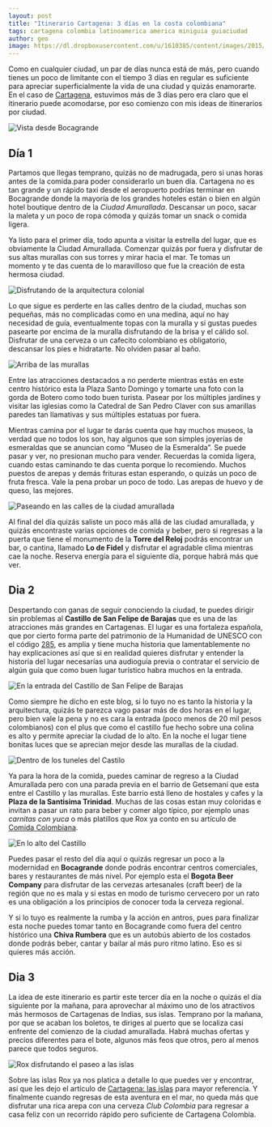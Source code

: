```yaml
---
layout: post
title: "Itinerario Cartagena: 3 días en la costa colombiana"
tags: cartagena colombia latinoamerica america miniguia guiaciudad
author: geo
image: https://dl.dropboxusercontent.com/u/1610385/content/images/2015/08/2014-05-21%2009.23.46.jpg
---
```


Como en cualquier ciudad, un par de días nunca está de más, pero cuando tienes un poco de limitante con el tiempo 3 días en regular es suficiente para apreciar superficialmente la vida de una ciudad y quizás enamorarte. En el caso de [Cartagena](/tag/cartagena), estuvimos más de 3 días pero era claro que el itinerario puede acomodarse, por eso comienzo con mis ideas de itinerarios por ciudad.

![Vista desde Bocagrande](https://dl.dropboxusercontent.com/u/1610385/content/images/2015/08/2014-05-24%2009.59.45.jpg)

## Día 1

Partamos que llegas temprano, quizás no de madrugada, pero si unas horas antes de la comida.para poder considerarlo un buen día. Cartagena no es tan grande y un rápido taxi desde el aeropuerto podrías terminar en Bocagrande donde la mayoría de los grandes hoteles están o bien en algún hotel boutique dentro de la *Ciudad Amurallada*. Descansar un poco, sacar la maleta y un poco de ropa cómoda y quizás tomar un snack o comida ligera.

Ya listo para el primer día, todo apunta a visitar la estrella del lugar, que es obviamente la Ciudad Amurallada. Comenzar quizás por fuera y disfrutar de sus altas murallas con sus torres y mirar hacia el mar. Te tomas un momento y te das cuenta de lo maravilloso que fue la creación de esta hermosa ciudad.

![Disfrutando de la arquitectura colonial](https://dl.dropboxusercontent.com/u/1610385/content/images/2015/08/2014-05-21%2017.59.41.jpg)

Lo que sigue es perderte en las calles dentro de la ciudad, muchas son pequeñas, más no complicadas como en una medina, aquí no hay necesidad de guía, eventualmente topas con la muralla y si gustas puedes pasearte por encima de la muralla disfrutando de la brisa y el cálido sol. Disfrutar de una cerveza o un cafecito colombiano es obligatorio, descansar los pies e hidratarte. No olviden pasar al baño.

![Arriba de las murallas](https://dl.dropboxusercontent.com/u/1610385/content/images/2015/08/2014-05-21%2018.17.47.jpg)

Entre las atracciones destacados a no perderte mientras estás en este centro histórico esta la Plaza Santo Domingo y tomarte una foto con la gorda de Botero como todo buen turista. Pasear por los múltiples jardínes y visitar las iglesias como la Catedral de San Pedro Claver con sus amarillas paredes tan llamativas y sus múltiples estatuas por fuera.

Mientras camina por el lugar te darás cuenta que hay muchos museos, la verdad que no todos los son, hay algunos que son simples joyerías de esmeraldas que se anuncian como “Museo de la Esmeralda”. Se puede pasar y ver, no presionan mucho para vender. Recuerdas la comida ligera, cuando estas caminando te das cuenta porque lo recomiendo. Muchos puestos de arepas y demás frituras estan esperando, o quizás un poco de fruta fresca. Vale la pena probar un poco de todo. Las arepas de huevo y de queso, las mejores.

![Paseando en las calles de la ciudad amurallada](https://dl.dropboxusercontent.com/u/1610385/content/images/2015/08/2014-05-20%2017.41.06.jpg)

Al final del día quizás saliste un poco más allá de las ciudad amurallada, y quizás encontraste varias opciones de comida y beber, pero si regresas a la puerta que tiene el monumento de la **Torre del Reloj** podrás encontrar un bar, o cantina, llamado **Lo de Fidel** y disfrutar el agradable clima mientras cae la noche. Reserva energía para el siguiente día, porque habrá más que ver.

## Dia 2

Despertando con ganas de seguir conociendo la ciudad, te puedes dirigir sin problemas al **Castillo de San Felipe de Barajas** que es una de las atracciones más grandes en Cartagenas. El lugar es una fortaleza española, que por cierto forma parte del patrimonio de la Humanidad de UNESCO con el código [285](http://whc.unesco.org/en/list/285), es amplia y tiene mucha historia que lamentablemente no hay explicaciones así que si en realidad quieres disfrutar y entender la historia del lugar necesarías una audioguía previa o contratar el servicio de algún guía que como buen lugar turístico habra muchos en la entrada.

![En la entrada del Castillo de San Felipe de Barajas](https://dl.dropboxusercontent.com/u/1610385/content/images/2015/08/2014-05-21%2010.25.49.jpg)

Como siempre he dicho en este blog, si lo tuyo no es tanto la historia y la arquitectura, quizás te parezca vago pasar más de dos horas en el lugar, pero bien vale la pena y no es cara la entrada (poco menos de 20 mil pesos colombianos) con el plus que como el castillo fue hecho sobre una colina es alto y permite apreciar la ciudad de lo alto. En la noche el lugar tiene bonitas luces que se aprecian mejor desde las murallas de la ciudad.

![Dentro de los tuneles del Castilo](https://dl.dropboxusercontent.com/u/1610385/content/images/2015/08/2014-05-21%2010.42.16.jpg)

Ya para la hora de la comida, puedes caminar de regreso a la Ciudad Amurallada pero con una parada previa en el barrio de Getsemaní que esta entre el Castillo y las murallas. Este barrio está lleno de hostales y cafes y la **Plaza de la Santisima Trinidad**. Muchas de las cosas estan muy coloridas e invitan a pasar un rato para beber y comer algo típico, por ejemplo unas *carnitas con yuca* o más platillos que Rox ya conto en su artículo de [Comida Colombiana](/comida-colombiana/).

![En lo alto del Castillo](https://dl.dropboxusercontent.com/u/1610385/content/images/2015/08/2014-05-21%2011.00.58.jpg)

Puedes pasar el resto del día aquí o quizás regresar un poco a la modernidad en **Bocagrande** donde podrás encontrar centros comerciales, bares y restaurantes de más nivel. Por ejemplo esta el **Bogota Beer Company** para disfrutar de las cervezas artesanales (craft beer) de la región que no es mala y si estas en modo de turismo cervecero por un rato es una obligación a los principios de conocer toda la cerveza regional. 

Y si lo tuyo es realmente la rumba y la acción en antros, pues para finalizar esta noche puedes tomar tanto en Bocagrande como  fuera del centro histórico una **Chiva Rumbera** que es un autobús abierto de los costados donde podrás beber, cantar y bailar al más puro ritmo latino. Eso es si quieres más acción.

## Dia 3

La idea de este itinerario es partir este tercer día en la noche o quizás el día siguiente por la mañana, para aprovechar al máximo uno de los atractivos más hermosos de Cartagenas de Indias, sus islas. Temprano por la mañana, por que se acaban los boletos, te diriges al puerto que se localiza casi enfrente del comienzo de la ciudad amurallada. Habrá muchas ofertas y precios diferentes para el bote, algunos más feos que otros, pero al menos parece que todos seguros.

![Rox disfrutando el paseo a las islas](https://dl.dropboxusercontent.com/u/1610385/content/images/2015/08/2014-05-22%2009.10.36.jpg)

Sobre las islas Rox ya nos platica a detalle lo que puedes ver y encontrar, así que les dejo el artículo de [Cartagena: las islas](/cartagena-las-islas/) para mayor referencia. Y finalmente cuando regresas de esta aventura en el mar, no queda más que disfrutar una rica arepa con una cerveza *Club Colombia* para regresar a casa feliz con un recorrido rápido pero suficiente de Cartagena Colombia.
